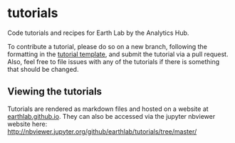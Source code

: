 # tutorials

Code tutorials and recipes for Earth Lab by the Analytics Hub.

To contribute a tutorial, please do so on a new branch, following the formatting in the [tutorial template](Template.ipynb), and submit the tutorial via a pull request.
Also, feel free to file issues with any of the tutorials if there is something that should be changed.

## Viewing the tutorials

Tutorials are rendered as markdown files and hosted on a website at [earthlab.github.io](earthlab.github.io). 
They can also be accessed via the jupyter nbviewer website here: http://nbviewer.jupyter.org/github/earthlab/tutorials/tree/master/

